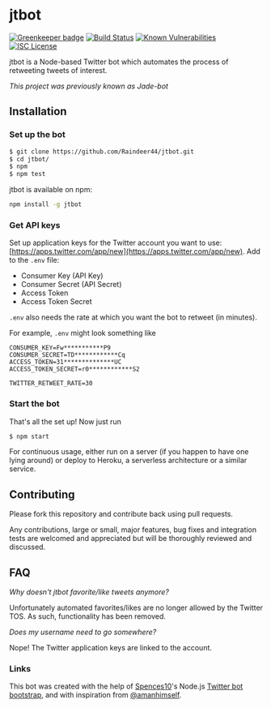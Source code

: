 # jtbot

[![Greenkeeper badge](https://badges.greenkeeper.io/Raindeer44/jtbot.svg)](https://greenkeeper.io/) [![Build Status](https://travis-ci.org/Raindeer44/jtbot.svg?branch=master)](https://travis-ci.org/Raindeer44/jtbot) [![Known Vulnerabilities](https://snyk.io/test/github/raindeer44/jtbot/badge.svg)](https://snyk.io/test/github/raindeer44/jtbot) [![ISC License](https://img.shields.io/badge/license-ISC-blue.svg)](https://raw.githubusercontent.com/Raindeer44/jtbot/master/LICENSE)

jtbot is a Node-based Twitter bot which automates the process of retweeting tweets of interest.

_This project was previously known as Jade-bot_

## Installation

### Set up the bot

```bash
$ git clone https://github.com/Raindeer44/jtbot.git
$ cd jtbot/
$ npm
$ npm test
```

jtbot is available on npm:

```bash
npm install -g jtbot
```

### Get API keys

Set up application keys for the Twitter account you want to use: [https://apps.twitter.com/app/new](https://apps.twitter.com/app/new). Add to the `.env` file:

* Consumer Key (API Key)
* Consumer Secret (API Secret)
* Access Token
* Access Token Secret

`.env` also needs the rate at which you want the bot to retweet (in minutes).

For example, `.env` might look something like

```
CONSUMER_KEY=Fw***********P9
CONSUMER_SECRET=TD************Cq
ACCESS_TOKEN=31**************UC
ACCESS_TOKEN_SECRET=r0************S2

TWITTER_RETWEET_RATE=30
```

### Start the bot

That's all the set up! Now just run

```bash
$ npm start
```

For continuous usage, either run on a server (if you happen to have one lying around) or deploy to Heroku, a serverless architecture or a similar service.

## Contributing

Please fork this repository and contribute back using pull requests.

Any contributions, large or small, major features, bug fixes and integration tests are welcomed and appreciated but will be thoroughly reviewed and discussed.

## FAQ

*Why doesn't jtbot favorite/like tweets anymore?*

Unfortunately automated favorites/likes are no longer allowed by the Twitter TOS. As such, functionality has been removed.

*Does my username need to go somewhere?*

Nope! The Twitter application keys are linked to the account.

### Links

This bot was created with the help of [Spences10](https://github.com/spences10)'s Node.js [Twitter bot bootstrap](https://github.com/spences10/twitter-bot-bootstrap), and with inspiration from [@amanhimself](https://twitter.com/amanhimself).
